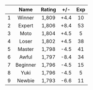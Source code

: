 | |Name|Rating|+/-|Exp|
|-|:--:|:----:|:-:|:-:|
|1|Winner|1,809|+4.4|10|
|2|Expert|1,806|+8.4|53|
|3|Moto|1,804|+4.5|5|
|4|Loser|1,802|+4.5|38|
|5|Master|1,798|-4.5|41|
|6|Awful|1,797|-8.4|34|
|7|Beginner|1,796|-4.5|15|
|8|Yuki|1,796|-4.5|5|
|9|Newbie|1,793|-6.6|11|
